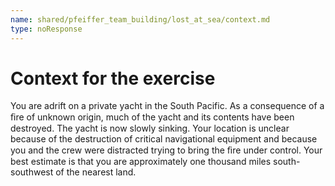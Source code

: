 ```yaml
---
name: shared/pfeiffer_team_building/lost_at_sea/context.md
type: noResponse
---
```


# Context for the exercise

You are adrift on a private yacht in the South Pacific. As a consequence of a ﬁre of unknown origin, much of the yacht and its contents have been destroyed. The yacht is now slowly sinking. Your location is unclear because of the destruction of critical navigational equipment and because you and the crew were distracted trying to bring the ﬁre under control. Your best estimate is that you are approximately one thousand miles south-southwest of the nearest land.
